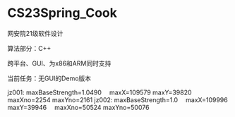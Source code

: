 # CS23Spring_Cook
网安院21级软件设计

算法部分：C++

跨平台、GUI、为x86和ARM同时支持

当前任务：无GUI的Demo版本

jz001: maxBaseStrength=1.0490 
    &emsp;maxX=109579     maxY=39820 
    &emsp;maxXno=2254     maxYno=2161 
jz002: maxBaseStrength=1.0 
    &emsp;maxX=109996     maxY=39946 
    &emsp;maxXno=50524    maxYno=50076 